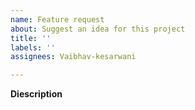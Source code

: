 ```yaml
---
name: Feature request
about: Suggest an idea for this project
title: ''
labels: ''
assignees: Vaibhav-kesarwani

---
```


**Diescription**
